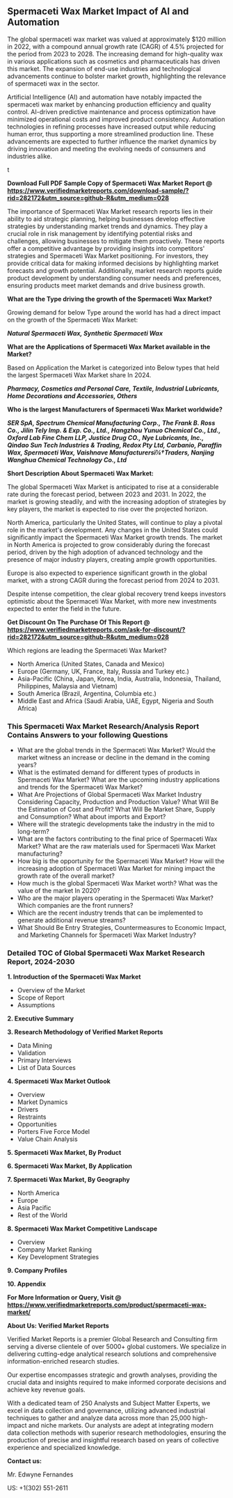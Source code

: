 <h2>Spermaceti Wax Market Impact of AI and Automation</h2><p>The global spermaceti wax market was valued at approximately $120 million in 2022, with a compound annual growth rate (CAGR) of 4.5% projected for the period from 2023 to 2028. The increasing demand for high-quality wax in various applications such as cosmetics and pharmaceuticals has driven this market. The expansion of end-use industries and technological advancements continue to bolster market growth, highlighting the relevance of spermaceti wax in the sector.</p><p>Artificial Intelligence (AI) and automation have notably impacted the spermaceti wax market by enhancing production efficiency and quality control. AI-driven predictive maintenance and process optimization have minimized operational costs and improved product consistency. Automation technologies in refining processes have increased output while reducing human error, thus supporting a more streamlined production line. These advancements are expected to further influence the market dynamics by driving innovation and meeting the evolving needs of consumers and industries alike.</p>t</p><p id="" class=""><strong>Download Full PDF Sample Copy of Spermaceti Wax Market Report @ <a href="https://www.verifiedmarketreports.com/download-sample/?rid=282172&utm_source=github-R&utm_medium=028" target="_blank">https://www.verifiedmarketreports.com/download-sample/?rid=282172&utm_source=github-R&utm_medium=028</a></strong></p><p>The importance of&nbsp;Spermaceti Wax Market research reports lies in their ability to aid strategic planning, helping businesses develop effective strategies by understanding market trends and dynamics. They play a crucial role in risk management by identifying potential risks and challenges, allowing businesses to mitigate them proactively. These reports offer a competitive advantage by providing insights into competitors' strategies and Spermaceti Wax Market positioning. For investors, they provide critical data for making informed decisions by highlighting market forecasts and growth potential. Additionally, market research reports guide product development by understanding consumer needs and preferences, ensuring products meet market demands and drive business growth.</p><p><strong>What are the&nbsp;Type driving the growth of the Spermaceti Wax Market?</strong></p><p id="" class="">Growing demand for below Type around the world has had a direct impact on the growth of the Spermaceti Wax Market:</p><em><strong>Natural Spermaceti Wax, Synthetic Spermaceti Wax</strong></em></p><strong>What are the&nbsp;Applications&nbsp;of Spermaceti Wax Market available in the Market?</strong></p><p id="" class="">Based on Application the Market is categorized into Below types that held the largest Spermaceti Wax Market share In 2024.</p><em><strong>Pharmacy, Cosmetics and Personal Care, Textile, Industrial Lubricants, Home Decorations and Accessories, Others</strong></em></p><strong>Who is the largest Manufacturers of Spermaceti Wax Market worldwide?</strong></p><p><em><strong>SER SpA, Spectrum Chemical Manufacturing Corp., The Frank B. Ross Co., Jilin Tely Imp. & Exp. Co., Ltd., Hangzhou Yunuo Chemical Co., Ltd., Oxford Lab Fine Chem LLP, Justice Drug CO., Nye Lubricants, Inc., Qindao Sun Tech Industries & Trading, Redox Pty Ltd, Carbanio, Paraffin Wax, Spermaceti Wax, Vaishnave Manufacturersï¼†Traders, Nanjing Wanghua Chemical Technology Co., Ltd</strong></em></p><p id="" class=""><strong>Short Description About Spermaceti Wax Market:</strong></p><p>The global Spermaceti Wax Market is anticipated to rise at a considerable rate during the forecast period, between 2023 and 2031. In 2022, the market is growing steadily, and with the increasing adoption of strategies by key players, the market is expected to rise over the projected horizon.</p><p>North America, particularly the United States, will continue to play a pivotal role in the market's development. Any changes in the United States could significantly impact the Spermaceti Wax Market growth trends. The market in North America is projected to grow considerably during the forecast period, driven by the high adoption of advanced technology and the presence of major industry players, creating ample growth opportunities.</p><p>Europe is also expected to experience significant growth in the global market, with a strong CAGR during the forecast period from 2024 to 2031.</p><p>Despite intense competition, the clear global recovery trend keeps investors optimistic about the Spermaceti Wax Market, with more new investments expected to enter the field in the future.</p><p id="" class=""><strong>Get Discount On The Purchase Of This Report @ <a href="https://www.verifiedmarketreports.com/ask-for-discount/?rid=282172&utm_source=github-R&utm_medium=028" target="_blank">https://www.verifiedmarketreports.com/ask-for-discount/?rid=282172&utm_source=github-R&utm_medium=028</a></strong></p>Which regions are leading the Spermaceti Wax Market?</p><ul><li>North America (United States, Canada and Mexico)</li><li>Europe (Germany, UK, France, Italy, Russia and Turkey etc.)</li><li>Asia-Pacific (China, Japan, Korea, India, Australia, Indonesia, Thailand, Philippines, Malaysia and Vietnam)</li><li>South America (Brazil, Argentina, Columbia etc.)</li><li>Middle East and Africa (Saudi Arabia, UAE, Egypt, Nigeria and South Africa)</li></ul><h3 id="" class="">This Spermaceti Wax Market Research/Analysis Report Contains Answers to your following Questions</h3><ul><li>What are the global trends in the Spermaceti Wax Market? Would the market witness an increase or decline in the demand in the coming years?</li><li>What is the estimated demand for different types of products in Spermaceti Wax Market? What are the upcoming industry applications and trends for the Spermaceti Wax Market?</li><li>What Are Projections of Global Spermaceti Wax Market Industry Considering Capacity, Production and Production Value? What Will Be the Estimation of Cost and Profit? What Will Be Market Share, Supply and Consumption? What about imports and Export?</li><li>Where will the strategic developments take the industry in the mid to long-term?</li><li>What are the factors contributing to the final price of Spermaceti Wax Market? What are the raw materials used for Spermaceti Wax Market manufacturing?</li><li>How big is the opportunity for the Spermaceti Wax Market? How will the increasing adoption of Spermaceti Wax Market for mining impact the growth rate of the overall market?</li><li>How much is the global Spermaceti Wax Market worth? What was the value of the market In 2020?</li><li>Who are the major players operating in the Spermaceti Wax Market? Which companies are the front runners?</li><li>Which are the recent industry trends that can be implemented to generate additional revenue streams?</li><li>What Should Be Entry Strategies, Countermeasures to Economic Impact, and Marketing Channels for Spermaceti Wax Market Industry?</li></ul><h3 id="" class="">Detailed TOC of Global Spermaceti Wax Market Research Report, 2024-2030</h3><p id="" class=""><strong>1. Introduction of the Spermaceti Wax Market</strong></p><ul><li>Overview of the Market</li><li>Scope of Report</li><li>Assumptions</li></ul><p id="" class=""><strong>2. Executive Summary</strong></p><p id="" class=""><strong>3. Research Methodology of Verified Market Reports</strong></p><ul><li>Data Mining</li><li>Validation</li><li>Primary Interviews</li><li>List of Data Sources</li></ul><p id="" class=""><strong>4. Spermaceti Wax Market Outlook</strong></p><ul><li>Overview</li><li>Market Dynamics</li><li>Drivers</li><li>Restraints</li><li>Opportunities</li><li>Porters Five Force Model</li><li>Value Chain Analysis</li></ul><p id="" class=""><strong>5. Spermaceti Wax Market, By Product</strong></p><p id="" class=""><strong>6. Spermaceti Wax Market, By Application</strong></p><p id="" class=""><strong>7. Spermaceti Wax Market, By Geography</strong></p><ul><li>North America</li><li>Europe</li><li>Asia Pacific</li><li>Rest of the World</li></ul><p id="" class=""><strong>8. Spermaceti Wax Market Competitive Landscape</strong></p><ul><li>Overview</li><li>Company Market Ranking</li><li>Key Development Strategies</li></ul><p id="" class=""><strong>9. Company Profiles</strong></p><p id="" class=""><strong>10. Appendix</strong></p><p id="" class=""><strong>For More Information or Query, Visit @ <a href="https://www.verifiedmarketreports.com/product/spermaceti-wax-market/" target="_blank">https://www.verifiedmarketreports.com/product/spermaceti-wax-market/</a></strong></p><p id="" class=""><strong>About Us: Verified Market Reports</strong></p><p id="" class="">Verified Market Reports is a premier Global Research and Consulting firm serving a diverse clientele of over 5000+ global customers. We specialize in delivering cutting-edge analytical research solutions and comprehensive information-enriched research studies.</p><p id="" class="">Our expertise encompasses strategic and growth analyses, providing the crucial data and insights required to make informed corporate decisions and achieve key revenue goals.</p><p id="" class="">With a dedicated team of 250 Analysts and Subject Matter Experts, we excel in data collection and governance, utilizing advanced industrial techniques to gather and analyze data across more than 25,000 high-impact and niche markets. Our analysts are adept at integrating modern data collection methods with superior research methodologies, ensuring the production of precise and insightful research based on years of collective experience and specialized knowledge.</p><p id="" class=""><strong>Contact us:</strong></p><p id="" class="">Mr. Edwyne Fernandes</p><p id="" class="">US: +1(302) 551-2611</p>